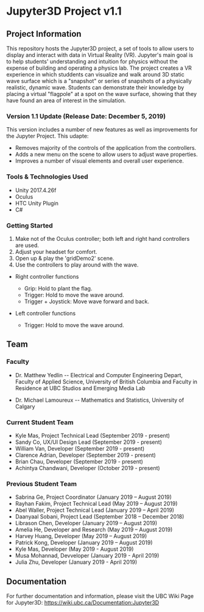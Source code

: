 # Jupyter3D Project v1.1

## Project Information

This repository hosts the Jupyter3D project, a set of tools to allow users to display and interact with data in Virtual Reality (VR). Jupyter's main goal is to help students' understanding and intuition for physics without the expense of building and operating a physics lab. The project creates a VR experience in which studdents can visualize and walk around 3D static wave surface which is a "snapshot" or series of snapshots of a physically realistic, dynamic wave. Students can demonstrate their knowledge by placing a virtual "flagpole" at a spot on the wave surface, showing that they have found an area of interest in the simulation. 

### Version 1.1 Update (Release Date: December 5, 2019)

This version includes a number of new features as well as improvements for the Jupyter Project. This udapte: 
- Removes majority of the controls of the application from the controllers. 
- Adds a new menu on the scene to allow users to adjust wave properties. 
- Improves a number of visual elements and overall user experience.  


### Tools & Technologies Used
- Unity 2017.4.26f
- Oculus
- HTC Unity Plugin
- C#

### Getting Started
1. Make not of the Oculus controller; both left and right hand controllers are used. 
2. Adjust your headset for comfort. 
3. Open up & play the 'gridDemo2' scene.
4. Use the controllers to play around with the wave.
  - Right controller functions
    - Grip: Hold to plant the flag.
    - Trigger: Hold to move the wave around. 
    - Trigger + Joystick: Move wave forward and back.
    
  - Left controller functions
    - Trigger: Hold to move the wave around. 
 

## Team

### Faculty
- Dr. Matthew Yedlin -- 
  Electrical and Computer Engineering Depart, Faculty of Applied Science, University of British Columbia
  and Faculty in Residence at UBC Studios and Emerging Media Lab

- Dr. Michael Lamoureux --
  Mathematics and Statistics, University of Calgary
  
### Current Student Team
- Kyle Mas, Project Technical Lead (September 2019 - present)
- Sandy Co, UX/UI Design Lead (September 2019 - present)
- William Van, Developer (September 2019 - present)
- Clarence Adrian, Developer (September 2019 - present)
- Brian Chau, Developer (September 2019 - present)
- Achintya Chandwani, Developer (October 2019 - present)



### Previous Student Team
- Sabrina Ge, Project Coordinator (January 2019 – August 2019)
- Rayhan Fakim, Project Technical Lead (May 2019 – August 2019)
- Abel Waller, Project Technical Lead (January 2019 – April 2019)
- Daanyaal Sobani, Project Lead (September 2018 – December 2018)
- Librason Chen, Developer (January 2019 – August 2019)
- Amelia He, Developer and Research (May 2019 – August 2019)
- Harvey Huang, Developer (May 2019 – August 2019)
- Patrick Kong, Developer (January 2019 – August 2019)
- Kyle Mas, Developer (May 2019 - August 2019)
- Musa Mohannad, Devveloper (January 2019 - April 2019)
- Julia Zhu, Developer (January 2019 - April 2019)

## Documentation
For further documentation and information, please visit the UBC Wiki Page for Jupyter3D: https://wiki.ubc.ca/Documentation:Jupyter3D
